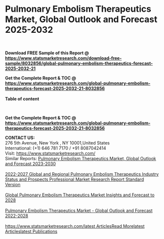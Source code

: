 <h1>Pulmonary Embolism Therapeutics Market, Global Outlook and Forecast 2025-2032</h1><br/><p><strong>Download FREE Sample of this Report @ <a href="https://www.statsmarketresearch.com/download-free-sample/8032856/global-pulmonary-embolism-therapeutics-forecast-2025-2032-21">https://www.statsmarketresearch.com/download-free-sample/8032856/global-pulmonary-embolism-therapeutics-forecast-2025-2032-21</a></strong></p><div><b>Get the Complete Report & TOC @ <a href="https://www.statsmarketresearch.com/global-pulmonary-embolism-therapeutics-forecast-2025-2032-21-8032856">https://www.statsmarketresearch.com/global-pulmonary-embolism-therapeutics-forecast-2025-2032-21-8032856</a></b></div><br><b>Table of content</b><p><br><div><b>Get the Complete Report & TOC @ <a href="https://www.statsmarketresearch.com/global-pulmonary-embolism-therapeutics-forecast-2025-2032-21-8032856">https://www.statsmarketresearch.com/global-pulmonary-embolism-therapeutics-forecast-2025-2032-21-8032856</a></b></div></p> <b>CONTACT US:</b><br>276 5th Avenue, New York , NY 10001,United States<br>International: (+1) 646 781 7170 / +91 8087042414<br>Visit: <a href="https://www.statsmarketresearch.com/">https://www.statsmarketresearch.com/</a><br>Similar Reports: <a href="https://www.statsmarketresearch.com/global-pulmonary-embolism-therapeutics-forecast-2025-2032-21-8032856">Pulmonary Embolism Therapeutics Market, Global Outlook and Forecast 2023-2030</a><br/><br/><a href="https://www.statsmarketresearch.com/global-pulmonary-embolism-therapeutics-forecast-2025-2032-21-8032856">2022-2027 Global and Regional Pulmonary Embolism Therapeutics Industry Status and Prospects Professional Market Research Report Standard Version</a><br/><br/><a href="https://www.statsmarketresearch.com/global-pulmonary-embolism-therapeutics-forecast-2025-2032-21-8032856">Global Pulmonary Embolism Therapeutics Market Insights and Forecast to 2028</a><br/><br/><a href="https://www.statsmarketresearch.com/global-pulmonary-embolism-therapeutics-forecast-2025-2032-21-8032856">Pulmonary Embolism Therapeutics Market - Global Outlook and Forecast 2022-2028</a><br/><br/><a href="https://gyeongbokgung.com">https://www.statsmarketresearch.com/</a><a href="https://hallyeomaritime.com">latest Articles</a><a href="https://jingwansa.com">Read More</a><a href=https://nguoiviet.jp/">latest Articles</a><a href="https://www.intelmarketresearch.com/">latest Publications</a>